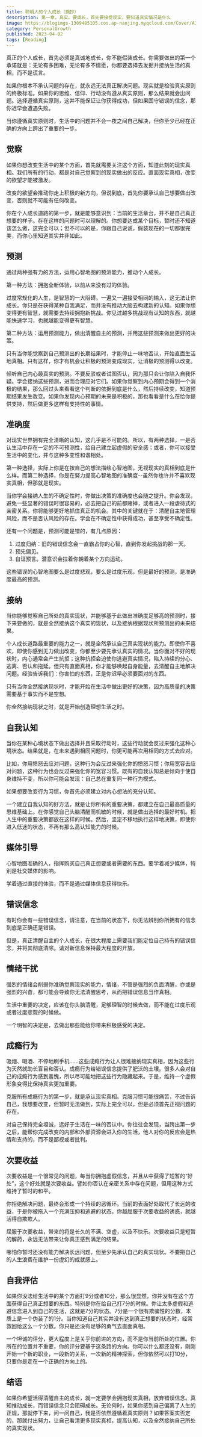 ```yaml
---
title: 聪明人的个人成长（摘抄）
description: 第一章，真实。要成长，首先要接受现实，要知道真实情况是什么
image: https://blogimgs-1309485105.cos.ap-nanjing.myqcloud.com/Cover/AI/3.png
category: PersonalGrowth
published: 2023-04-02
tags: [Reading]
---
```


真正的个人成长，首先必须是真诚地成长，你不能假装成长。你需要做出的第一个承诺就是：无论有多困难，无论有多不情愿，你都要选择去发掘并接纳生活的真相，而不是谎言。

如果你根本不承认问题的存在，就永远无法真正解决问题。现实就是检验真实原则的终极标准。如果你的思维、信仰、行动没有遵从真实原则，那么结果就会出问题。选择遵循真实原则，这并不能保证让你获得成功，但如果固守错误的信念，那你迟早会遭遇失败。

当你遵循真实原则时，生活中的问题并不会一夜之间自己解决，但你至少已经在正确的方向上跨出了重要的一步。

## 觉察

如果你想改变生活中的某个方面，首先就需要关注这个方面，知道此刻的现实真相。我们所有的行动，都是对自己觉察到的现实做出的反应。直面现实真相，改变的欲望才能被激发。

改变的欲望会推动你走上积极的新方向，但说到底，首先你要承认自己想要做出改变，否则就不可能有任何改变。

你在个人成长道路的第一步，就是能够意识到：当前的生活章台，并不是自己真正想要的样子。存在这样的问题时可以理解的。你想要达成某个目标，暂时还不知道该怎么做，这完全可以；但不可以的是，你跟自己说谎，假装现在的一切都很完美，而你心里知道其实并非如此。

## 预测

通过两种强有力的方法，运用心智地图的预测能力，推动个人成长。

第一种方法：拥抱全新体验，以前从来没有过的体验。

过度常规化的人生，是智慧的一大阻碍。一遍又一遍接受相同的输入，这无法让你成长。你只是在获得某种自我满足，而并没有推动大脑去构建新的认知。如果你想变得更有智慧，就需要去持续拥抱新挑战。你见过越多挑战现有认知的东西，就越能快速学习，也就越能变得更有智慧。

第二种方法：运用预测能力，做出清醒自主的预测，并用这些预测来做出更好的决策。

只有当你能觉察到自己预测出的长期结果时，才能停止一味地否认，开始直面生活地真相。只有这样，你才有机会让积极的预测变成现实，让消极的预测得以改变。

倾听自己内心最真实的预测。不要反驳或者试图否认，因为那只会让你陷入自我怀疑。学会接纳这些预测，进而合理应对它们。如果你觉察到内心预期会得到一个消极的结果，那么回过头来看看这个判断的依据到底是什么，然后持续改变，知道预期结果发生改变。如果你发现内心预期的未来是积极的，那也看看是什么在给你提供支持，然后做更多这样有支持性的事情。

## 准确度

对现实世界拥有完全清晰的认知，这几乎是不可能的。所以，有两种选择，一是否认生活中存在一定的不可预测性，给自己建立起虚假的安全感；或者，你可以接受生活中的变化，并与这种多变性和谐相处。

第一种选择，实际上你是在按自己的想法描绘心智地图，无视现实的真相到底是什么样。而第二种选择，你是在努力提高心智地图的准确度--虽然你也许并不喜欢现实真相，但那就是现实。

当你学会接纳人生的不确定性时，你做出决策的准确度也会随之提升。你会发现，避免一些显著的错误时很容易的，必去把自己的前都赌掉，或者进入一段虐待式的亲密关系。你将能够更好地抓住真正的机会。其中的关键就在于：清醒自主地管理风险，而不是否认风险的存在。学会在不确定性中获得成功，甚至享受不确定性。

还有一个问题是，预测可能是错的，有几点原因：

1. 过度归纳：旧的错误信念会一直霸占你的心智，直到你发起挑战的那一天。
2. 预先偏见。
3. 自证预言。潜意识会拉着你朝着某个方向运动。

这些错误的心智地图要么是过度悲观，要么是过度乐观，但是最好的预测，是准确度最高的预测。

## 接纳

当你能够觉察自己所处的真实现状，并能够基于此做出准确度足够高的预测时，接下来要做的，就是全然接纳这个真实的现状，以及接纳根据现状所预测出的未来结果。

个人成长道路最重要的能力之一，就是全然承认自己真实现状的能力。即使你不喜欢，即使你感到无力做出改变，你都至少要先承认真实的情况。当你面对不好的现状时，内心通常会产生抗拒；这种抗拒会迫使你逃避真实情况，陷入持续的分心、逃离、否认和拖延。但只有直面真相，你才能够唤起自身能量，去清醒自主地解决问题。经验告诉我们：你害怕的东西，正是你迟早必须要面对的东西。

只有当你全然接纳现状时，才能开始在生活中做出更好的决策，因为高质量的决策需要基于事实而不是空想。

你全然接纳现状之时，就是开始创造理想生活之时。

## 自我认知

当你在某种心境状态下做出选择并且采取行动时，这些行动就会反过来强化这种心境状态。结果就是，在未来遇到相同问题时，你更可能再次用相同的方式去应对。

比如，你用愤怒去应对问题，这种行为会反过来强化你的愤怒习惯；你用宽容去应对问题，这种行为也会反过来强化你的宽容习惯。既有的自我认知总是倾向于使自身维持不变，所以你可能会发现：自己总在重复同一种行为模式。

如果想要改变行为习惯，你首先必须建立对内心想法的充分认知。

一个建立自我认知的好方法，就是让你所有的重要决策，都建立在自己最高质量的思维基础上。在你感觉自己头脑清醒而机敏的时候，就是做出选择的最好时机。把人生中的重要决策都放在这样的时候。然后，坚定不移地执行这样地决策，即使你进入低迷的状态，不再有那么高认知能力的时候。

## 媒体引导

心智地图准确的人，指挥购买自己真正想要或者需要的东西。要学着减少媒体，特别是社交媒体的影响。

学着通过直接的体验，而不是通过媒体信息获得快乐。

## 错误信念

有时你会有一些错误信念，请注意，在当前的状态下，你无法辨别你所拥有的信念到底是正确还是错误。

但是，真正清醒自主的个人成长，在很大程度上需要我们能定位自己持有的错误信念，并将其彻底清除。请对新信息保持最大程度的开放。

## 情绪干扰

强烈的情绪会削弱你准确觉察现实的能力，情绪，不管是强烈的负面清醒，亦或是强烈的兴奋，都可能会导致你无法清醒思考，从而把错误信息当作真相。

生活中重要的决定，应该在你头脑清醒，足够理智的时候去做，而不能在过度乐观或者过度悲观的时候做。

一个明智的决定是，去做出那些能给你带来积极感受的决定。

## 成瘾行为

吸烟、喝酒、不停地刷手机......这些成瘾行为让人很难接纳现实真相，因为这些行为天然就助长盲目和否认。成瘾行为给错误信念提供了肥沃的土壤。很多人会对自己的成瘾行为感到羞愧，所以尽可能地把这些行为隐藏起来。于是，维持一个虚假形象变得比保持真实更加重要。

克服所有成瘾行为的第一步，就是承认现实真相。克服习惯可能很痛苦，不过告诉自己，我想要改变，但暂时无法做到，实际上完全可以，但是必须首先正视问题的存在。

对自己保持完全坦诚，远好于生活在一味的否认中。你往往会发现，当跨出第一步之后，能帮你完成改变的内部和外部资源会进入你的生活，他人对你的反应会是热情和支持的，而不是鄙视或者批判。

## 次要收益

次要收益是一个很常见的问题，每当你拥抱虚假信念，并且从中获得了短暂的“好处”，这个好处就是次要收益。譬如你否认在亲密关系中存在问题，但用这种方式维持了暂时的和平。

你拒绝解决问题，最终会形成一个持续的恶循环。当前的表面好处取代了长远的收益，于是你被拖入一个充满压抑和逃避的状态。你越屈服于次要收益的诱惑，就越活得自欺欺人。

屈服于次要收益，带来的将是长久的不满、空虚，以及不快乐。次要收益只是短暂的解药，永远无法带来让你真正感到满足的结果。

哪怕你暂时还没有能力解决长远问题，但至少先承认自己的真实现状。不要把自己的人生浪费在维护一份虚幻的成就感上。

## 自我评估

如果你没法给生活中的某个方面打9分或者10分，那么很显然，你并没有在这个方面获得自己真正想要的东西。特别是你在给自己打7分的时候。你让太多虚假和逃避信念进入到自己的生活，这就是7分的状态。7分是一个很有欺骗性的分数，本质上是一个伪装了的1分。当你知道自己其实并没有达到真正想要的状态时，经常救回给这么一个分数。你只是还没有足够的勇气去直面真相。

一个坦诚的评分，更大程度上是关乎你前进的方向，而不是你当前所处的位置。你所在的位置并不重要，你的评分要基于这条路的方向。你可以什么都还没有，刚刚开始一个新的职业，一段新的关系，一次新的精神探索，但你依然可以打10分，只要你是走在一个正确的方向上的。

## 结语

如果你希望活得清醒自主的成长，就一定要学会拥抱现实真相，放弃错误信念。真知推动成长，而错误信念只会阻碍成长。无论何时，如果你感到自己偏离了人生的正规，那就停下来，问一问自己，我是否依然遵循着真实原则？如果答案实否定的，那就付出努力，让自己看清更多现实真相，提高认知，以及全然接纳自己所处的真实现状。
